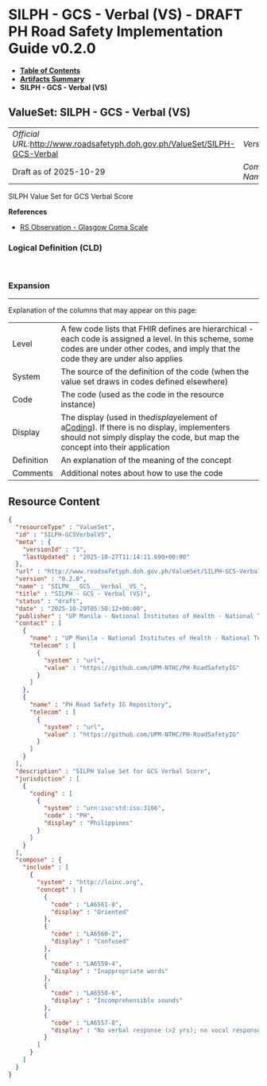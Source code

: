 # SILPH - GCS - Verbal (VS) - DRAFT PH Road Safety Implementation Guide v0.2.0

* [**Table of Contents**](toc.md)
* [**Artifacts Summary**](artifacts.md)
* **SILPH - GCS - Verbal (VS)**

## ValueSet: SILPH - GCS - Verbal (VS) 

| | |
| :--- | :--- |
| *Official URL*:http://www.roadsafetyph.doh.gov.ph/ValueSet/SILPH-GCS-Verbal | *Version*:0.2.0 |
| Draft as of 2025-10-29 | *Computable Name*:SILPH___GCS___Verbal__VS_ |

 
SILPH Value Set for GCS Verbal Score 

 **References** 

* [RS Observation - Glasgow Coma Scale](StructureDefinition-rs-observation-gcs.md)

### Logical Definition (CLD)

 

### Expansion

-------

 Explanation of the columns that may appear on this page: 

| | |
| :--- | :--- |
| Level | A few code lists that FHIR defines are hierarchical - each code is assigned a level. In this scheme, some codes are under other codes, and imply that the code they are under also applies |
| System | The source of the definition of the code (when the value set draws in codes defined elsewhere) |
| Code | The code (used as the code in the resource instance) |
| Display | The display (used in the*display*element of a[Coding](http://hl7.org/fhir/R4/datatypes.html#Coding)). If there is no display, implementers should not simply display the code, but map the concept into their application |
| Definition | An explanation of the meaning of the concept |
| Comments | Additional notes about how to use the code |



## Resource Content

```json
{
  "resourceType" : "ValueSet",
  "id" : "SILPH-GCSVerbalVS",
  "meta" : {
    "versionId" : "1",
    "lastUpdated" : "2025-10-27T11:14:11.690+00:00"
  },
  "url" : "http://www.roadsafetyph.doh.gov.ph/ValueSet/SILPH-GCS-Verbal",
  "version" : "0.2.0",
  "name" : "SILPH___GCS___Verbal__VS_",
  "title" : "SILPH - GCS - Verbal (VS)",
  "status" : "draft",
  "date" : "2025-10-29T05:50:12+00:00",
  "publisher" : "UP Manila - National Institutes of Health - National Telehealth Center",
  "contact" : [
    {
      "name" : "UP Manila - National Institutes of Health - National Telehealth Center",
      "telecom" : [
        {
          "system" : "url",
          "value" : "https://github.com/UPM-NTHC/PH-RoadSafetyIG"
        }
      ]
    },
    {
      "name" : "PH Road Safety IG Repository",
      "telecom" : [
        {
          "system" : "url",
          "value" : "https://github.com/UPM-NTHC/PH-RoadSafetyIG"
        }
      ]
    }
  ],
  "description" : "SILPH Value Set for GCS Verbal Score",
  "jurisdiction" : [
    {
      "coding" : [
        {
          "system" : "urn:iso:std:iso:3166",
          "code" : "PH",
          "display" : "Philippines"
        }
      ]
    }
  ],
  "compose" : {
    "include" : [
      {
        "system" : "http://loinc.org",
        "concept" : [
          {
            "code" : "LA6561-0",
            "display" : "Oriented"
          },
          {
            "code" : "LA6560-2",
            "display" : "Confused"
          },
          {
            "code" : "LA6559-4",
            "display" : "Inappropriate words"
          },
          {
            "code" : "LA6558-6",
            "display" : "Incomprehensible sounds"
          },
          {
            "code" : "LA6557-8",
            "display" : "No verbal response (>2 yrs); no vocal response (<=2 yrs)"
          }
        ]
      }
    ]
  }
}

```

